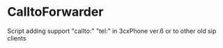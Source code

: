 # CalltoForwarder
Script adding support "callto:" "tel:"  in 3cxPhone ver.6 or to other old sip clients

